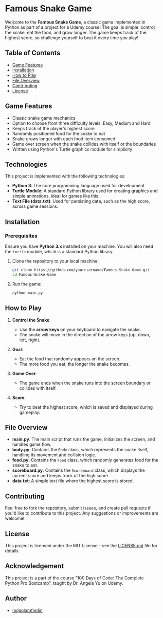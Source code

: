 # Famous Snake Game

Welcome to the **Famous Snake Game**, a classic game implemented in Python as part of a project for a Udemy course! The goal is simple: control the snake, eat the food, and grow longer. The game keeps track of the highest score, so challenge yourself to beat it every time you play!

## Table of Contents

- [Game Features](#game-features)
- [Installation](#installation)
- [How to Play](#how-to-play)
- [File Overview](#file-overview)
- [Contributing](#contributing)
- [License](#license)

## Game Features

- Classic snake game mechanics
- Option to choose from three difficulty levels: Easy, Medium and Hard
- Keeps track of the player's highest score
- Randomly positioned food for the snake to eat
- Snake grows longer with each food item consumed
- Game over screen when the snake collides with itself or the boundaries
- Written using Python's Turtle graphics module for simplicity

## Technologies
This project is implemented with the following technologies:

- **Python 3**: The core programming language used for development.
- **Turtle Module**: A standard Python library used for creating graphics and simple animations, ideal for games like this.
- **Text File (data.txt)**: Used for persisting data, such as the high score, across game sessions.


## Installation

### Prerequisites

Ensure you have **Python 3.x** installed on your machine. You will also need the `turtle` module, which is a standard Python library.

1. Clone the repository to your local machine:

    ```bash
    git clone https://github.com/yourusername/Famous-Snake-Game.git
    cd Famous-Snake-Game
    ```

2. Run the game:

    ```bash
    python main.py
    ```

## How to Play

1. **Control the Snake**: 
   - Use the **arrow keys** on your keyboard to navigate the snake.
   - The snake will move in the direction of the arrow keys (up, down, left, right).

2. **Goal**:
   - Eat the food that randomly appears on the screen.
   - The more food you eat, the longer the snake becomes.

3. **Game Over**:
   - The game ends when the snake runs into the screen boundary or collides with itself.

4. **Score**:
   - Try to beat the highest score, which is saved and displayed during gameplay.

## File Overview

- **main.py**: The main script that runs the game, initializes the screen, and handles game flow.
- **body.py**: Contains the `Body` class, which represents the snake itself, handling its movement and collision logic.
- **food.py**: Contains the `Food` class, which randomly generates food for the snake to eat.
- **scoreboard.py**: Contains the `Scoreboard` class, which displays the current score and keeps track of the high score.
- **data.txt**: A simple text file where the highest score is stored.

## Contributing

Feel free to fork the repository, submit issues, and create pull requests if you'd like to contribute to this project. Any suggestions or improvements are welcome!

## License

This project is licensed under the MIT License - see the [LICENSE.md](LICENSE.md) file for details.

## Acknowledgement
This project is a part of the course "100 Days of Code: The Complete Python Pro Bootcamp", taught by Dr. Angela Yu on Udemy.

## Author
- [mdgolamfardin](https://github.com/mdgolamfardin)
